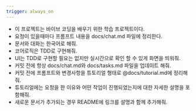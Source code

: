 ```yaml
---
trigger: always_on
---
```


- 이 프로젝트는 바이브 코딩을 배우기 위한 학습 프로젝트이다.
- 요청이 있을때마다 프롬프트 내용을 docs/chat.md 파일에 정리한다.
- 문서와 대화는 한국어로 해줘.
- 코어로직은 TDD로 구현해줘.
- UI는 TDD로 구현할 필요는 없지만 실시간으로 확인 할 수 있게 화면을 띄워줘.
- 커밋 전에 항상 docs/chat.md와 docs/tasks.md 파일을 업데이트 해줘.
- 커밋 전에 프롬프트와 변경사항을 튜토리얼 형태로 @docs/tutorial.md에 정리해줘.
- 튜토리얼에는 요청을 한 이유와 어떤 작업이 진행되었는지에 대한 자세한 설명을 포함해줘.
- 새로운 문서가 추가되는 경우 README에 링크를 설명과 함께 추가해줘.